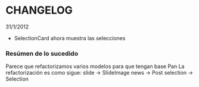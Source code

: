 # CHANGELOG

31/1/2012
  * SelectionCard ahora muestra las selecciones


### Resúmen de lo sucedido

Parece que refactorizamos varios modelos para que tengan base Pan
La refactorización es como sigue:
slide -> SlideImage
news -> Post
selection -> Selection

